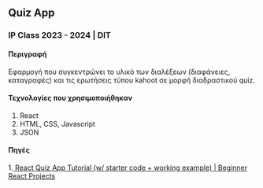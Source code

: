 ## Quiz App
### IP Class 2023 - 2024 | DIT
#### Περιγραφή
Εφαρμογή που συγκεντρώνει το υλικό των διαλέξεων (διαφάνειες, καταγραφές) και τις ερωτήσεις τύπου kahoot σε μορφή διαδραστικού quiz.
#### Τεχνολογίες που χρησιμοποιήθηκαν
1. React
2. HTML, CSS, Javascript
3. JSON
#### Πηγές
1.<a href="https://www.youtube.com/watch?v=Lya-qYiDqIA&t=17s"> React Quiz App Tutorial (w/ starter code + working example) | Beginner React Projects</a>
